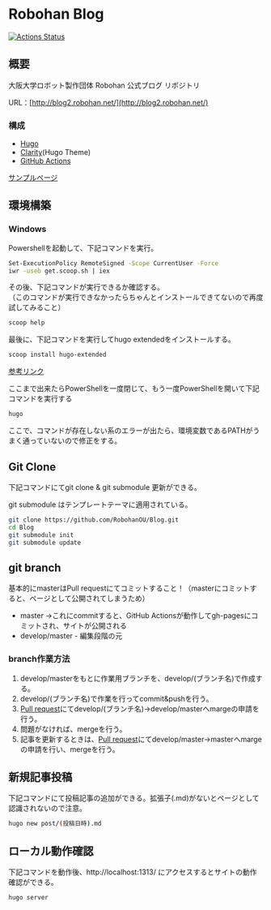 # Robohan Blog

[![Actions Status](https://github.com/RobohanOU/Blog/workflows/github%20pages/badge.svg)](https://github.com/RobohanOU/Blog/actions)

## 概要

大阪大学ロボット製作団体 Robohan 公式ブログ リポジトリ

URL：[http://blog2.robohan.net/](http://blog2.robohan.net/)

### 構成

- [Hugo](https://gohugo.io/)
- [Clarity](https://themes.gohugo.io/hugo-clarity/)(Hugo Theme)
- [GitHub Actions](https://github.com/RobohanOU/Blog/actions)

[サンプルページ](http://blog2.robohan.net/sample/)

## 環境構築

### Windows

Powershellを起動して、下記コマンドを実行。

```bash
Set-ExecutionPolicy RemoteSigned -Scope CurrentUser -Force
iwr -useb get.scoop.sh | iex
```

その後、下記コマンドが実行できるか確認する。<br>
（このコマンドが実行できなかったらちゃんとインストールできてないので再度試してみること）

```bash
scoop help
```

最後に、下記コマンドを実行してhugo extendedをインストールする。

```bash
scoop install hugo-extended
```

[参考リンク](https://www.hahahahaha-nnn.work/post/hugo_in_windows/)

ここまで出来たらPowerShellを一度閉じて、もう一度PowerShellを開いて下記コマンドを実行する

```bash
hugo
```

ここで、コマンドが存在しない系のエラーが出たら、環境変数であるPATHがうまく通っていないので修正をする。

## Git Clone

下記コマンドにてgit clone & git submodule 更新ができる。

git submodule はテンプレートテーマに適用されている。

```bash
git clone https://github.com/RobohanOU/Blog.git
cd Blog
git submodule init
git submodule update
```

## git branch

基本的にmasterはPull requestにてコミットすること！（masterにコミットすると、ページとして公開されてしまうため）

- master ->これにcommitすると、GitHub Actionsが動作してgh-pagesにコミットされ、サイトが公開される
- develop/master - 編集段階の元

### branch作業方法

1. develop/masterをもとに作業用ブランチを、develop/(ブランチ名)で作成する。
2. develop/(ブランチ名)で作業を行ってcommit&pushを行う。
3. [Pull request](https://github.com/RobohanOU/Blog/pulls)にてdevelop/(ブランチ名)→develop/masterへmargeの申請を行う。
4. 問題がなければ、mergeを行う。
5. 記事を更新するときは、[Pull request](https://github.com/RobohanOU/Blog/pulls)にてdevelop/master→masterへmargeの申請を行い、mergeを行う。

## 新規記事投稿

下記コマンドにて投稿記事の追加ができる。拡張子(.md)がないとページとして認識されないので注意。

```bash
hugo new post/(投稿日時).md
```

## ローカル動作確認

下記コマンドを動作後、http://localhost:1313/ にアクセスするとサイトの動作確認ができる。

```bash
hugo server
```
